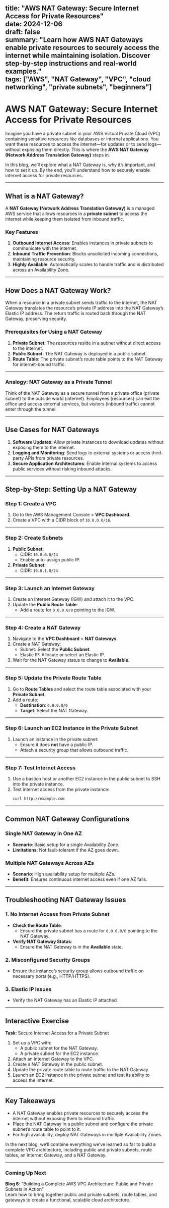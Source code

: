 title: "AWS NAT Gateway: Secure Internet Access for Private Resources"  
date: 2024-12-06  
draft: false  
summary: "Learn how AWS NAT Gateways enable private resources to securely access the internet while maintaining isolation. Discover step-by-step instructions and real-world examples."  
tags: ["AWS", "NAT Gateway", "VPC", "cloud networking", "private subnets", "beginners"]
---

# AWS NAT Gateway: Secure Internet Access for Private Resources

Imagine you have a private subnet in your AWS Virtual Private Cloud (VPC) containing sensitive resources like databases or internal applications. You want these resources to access the internet—for updates or to send logs—without exposing them directly. This is where the **AWS NAT Gateway (Network Address Translation Gateway)** steps in.

In this blog, we’ll explore what a NAT Gateway is, why it’s important, and how to set it up. By the end, you’ll understand how to securely enable internet access for private resources.

---

## **What is a NAT Gateway?**

A **NAT Gateway (Network Address Translation Gateway)** is a managed AWS service that allows resources in a **private subnet** to access the internet while keeping them isolated from inbound traffic.

### **Key Features**
1. **Outbound Internet Access**: Enables instances in private subnets to communicate with the internet.
2. **Inbound Traffic Prevention**: Blocks unsolicited incoming connections, maintaining resource security.
3. **Highly Available**: Automatically scales to handle traffic and is distributed across an Availability Zone.

---

## **How Does a NAT Gateway Work?**

When a resource in a private subnet sends traffic to the internet, the NAT Gateway translates the resource’s private IP address into the NAT Gateway’s Elastic IP address. The return traffic is routed back through the NAT Gateway, preserving security.

### **Prerequisites for Using a NAT Gateway**
1. **Private Subnet**: The resources reside in a subnet without direct access to the internet.
2. **Public Subnet**: The NAT Gateway is deployed in a public subnet.
3. **Route Table**: The private subnet’s route table points to the NAT Gateway for internet-bound traffic.

---

### **Analogy: NAT Gateway as a Private Tunnel**

Think of the NAT Gateway as a secure tunnel from a private office (private subnet) to the outside world (internet). Employees (resources) can exit the office and access external services, but visitors (inbound traffic) cannot enter through the tunnel.

---

## **Use Cases for NAT Gateways**

1. **Software Updates**: Allow private instances to download updates without exposing them to the internet.
2. **Logging and Monitoring**: Send logs to external systems or access third-party APIs from private resources.
3. **Secure Application Architectures**: Enable internal systems to access public services without risking inbound attacks.

---

## **Step-by-Step: Setting Up a NAT Gateway**

### **Step 1: Create a VPC**
1. Go to the AWS Management Console > **VPC Dashboard**.
2. Create a VPC with a CIDR block of `10.0.0.0/16`.

---

### **Step 2: Create Subnets**
1. **Public Subnet**:
   - CIDR: `10.0.0.0/24`
   - Enable auto-assign public IP.
2. **Private Subnet**:
   - CIDR: `10.0.1.0/24`

---

### **Step 3: Launch an Internet Gateway**
1. Create an Internet Gateway (IGW) and attach it to the VPC.
2. Update the **Public Route Table**:
   - Add a route for `0.0.0.0/0` pointing to the IGW.

---

### **Step 4: Create a NAT Gateway**
1. Navigate to the **VPC Dashboard** > **NAT Gateways**.
2. Create a NAT Gateway:
   - Subnet: Select the **Public Subnet**.
   - Elastic IP: Allocate or select an Elastic IP.
3. Wait for the NAT Gateway status to change to **Available**.

---

### **Step 5: Update the Private Route Table**
1. Go to **Route Tables** and select the route table associated with your **Private Subnet**.
2. Add a route:
   - **Destination**: `0.0.0.0/0`
   - **Target**: Select the NAT Gateway.

---

### **Step 6: Launch an EC2 Instance in the Private Subnet**
1. Launch an instance in the private subnet:
   - Ensure it does **not** have a public IP.
   - Attach a security group that allows outbound traffic.

---

### **Step 7: Test Internet Access**
1. Use a bastion host or another EC2 instance in the public subnet to SSH into the private instance.
2. Test internet access from the private instance:
   ```bash
   curl http://example.com
   ```

---

## **Common NAT Gateway Configurations**

### **Single NAT Gateway in One AZ**
- **Scenario**: Basic setup for a single Availability Zone.
- **Limitations**: Not fault-tolerant if the AZ goes down.

### **Multiple NAT Gateways Across AZs**
- **Scenario**: High availability setup for multiple AZs.
- **Benefit**: Ensures continuous internet access even if one AZ fails.

---

## **Troubleshooting NAT Gateway Issues**

### **1. No Internet Access from Private Subnet**
- **Check the Route Table**:
  - Ensure the private subnet has a route for `0.0.0.0/0` pointing to the NAT Gateway.
- **Verify NAT Gateway Status**:
  - Ensure the NAT Gateway is in the **Available** state.

### **2. Misconfigured Security Groups**
- Ensure the instance’s security group allows outbound traffic on necessary ports (e.g., HTTP/HTTPS).

### **3. Elastic IP Issues**
- Verify the NAT Gateway has an Elastic IP attached.

---

## **Interactive Exercise**

**Task**: Secure Internet Access for a Private Subnet

1. Set up a VPC with:
   - A public subnet for the NAT Gateway.
   - A private subnet for the EC2 instance.
2. Attach an Internet Gateway to the VPC.
3. Create a NAT Gateway in the public subnet.
4. Update the private route table to route traffic to the NAT Gateway.
5. Launch an EC2 instance in the private subnet and test its ability to access the internet.

---

## **Key Takeaways**

- A NAT Gateway enables private resources to securely access the internet without exposing them to inbound traffic.
- Place the NAT Gateway in a public subnet and configure the private subnet’s route table to point to it.
- For high availability, deploy NAT Gateways in multiple Availability Zones.

In the next blog, we’ll combine everything we’ve learned so far to build a complete VPC architecture, including public and private subnets, route tables, an Internet Gateway, and a NAT Gateway.

---

### **Coming Up Next**
**Blog 6**: "Building a Complete AWS VPC Architecture: Public and Private Subnets in Action"  
Learn how to bring together public and private subnets, route tables, and gateways to create a functional, scalable cloud architecture.
